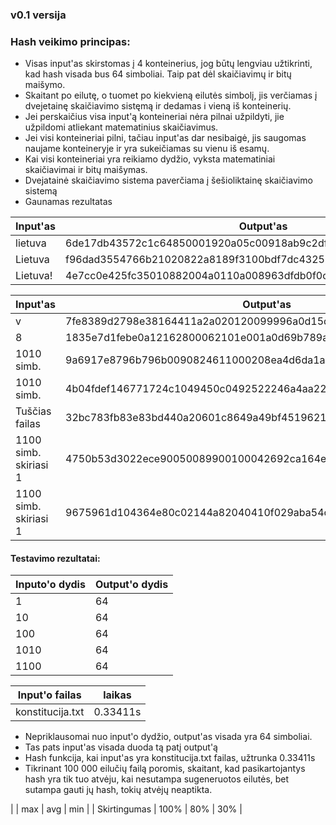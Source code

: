 ### v0.1 versija


### Hash veikimo principas:
 - Visas input'as skirstomas į 4 konteinerius, jog būtų lengviau užtikrinti, kad hash visada bus 64 simboliai. Taip pat dėl skaičiavimų ir bitų maišymo.
 - Skaitant po eilutę, o tuomet  po kiekvieną eilutės simbolį, jis verčiamas į dvejetainę skaičiavimo sistęmą ir dedamas i vieną iš konteinerių.
 - Jei perskaičius visa input'ą konteineriai nėra pilnai užpildyti, jie užpildomi atliekant matematinius skaičiavimus. 
 - Jei visi konteineriai pilni, tačiau input'as dar nesibaigė, jis saugomas naujame konteineryje ir yra sukeičiamas su vienu iš esamų.
 - Kai visi konteineriai yra reikiamo dydžio, vyksta matematiniai skaičiavimai ir bitų maišymas.
 - Dvejatainė skaičiavimo sistema paverčiama į šešioliktainę skaičiavimo sistemą
 - Gaunamas rezultatas
  
  
  | Input'as | Output'as                                                        |
  |----------|------------------------------------------------------------------|
  | lietuva  | 6de17db43572c1c64850001920a05c00918ab9c2df0fa1ff918ab9c2df0fa1ff |
  | Lietuva  | f96dad3554766b21020822a8189f3100bdf7dc4325200a77bdf7dc4325200a77 |
  | Lietuva! | 4e7cc0e425fc35010882004a0110a008963dfdb0f0cb5c70963dfdb0f0cb5c70 |
  
  | Input'as | Output'as                                                                   |
  |----------|-----------------------------------------------------------------------------|
  |          v          | 7fe8389d2798e38164411a2a020120099996a0d15d4e9fb49996a0d15d4e9fb4 |
  |          8          | 1835e7d1febe0a12162800062101e001a0d69b789af01dfca0d69b789af01dfc |
  |      1010 simb.     | 9a6917e8796b796b0090824611000208ea4d6da1ac6d2565ea4d6da1ac6d2565 |
  |      1010 simb.     | 4b04fdef146771724c1049450c0492522246a4aa226a2d2d2246a4aa226a2d2d |
  |    Tuščias failas   | 32bc783fb83e83bd440a20601c8649a49bf45196213886439bf4519621388643 |
  |1100 simb. skiriasi 1| 4750b53d3022ece90050089900100042692ca164ee6aad84692ca164ee6aad84 |
  |1100 simb. skiriasi 1| 9675961d104364e80c02144a82040410f029aba54c6ba9c7f029aba54c6ba9c7 |
  
#### Testavimo rezultatai:
|Inputo'o dydis | Output'o dydis |
|---------------|----------------|
|       1       |       64       |
|       10      |       64       |
|       100     |       64       |
|       1010    |       64       |
|       1100    |       64       |

|  Input'o failas  | laikas    |
|------------------|-----------|
| konstitucija.txt | 0.33411s  |
 * Nepriklausomai nuo input'o dydžio, output'as visada yra 64 simboliai.
 * Tas pats input'as visada duoda tą patį output'ą
 * Hash funkcija, kai input'as yra konstitucija.txt failas, užtrunka 0.33411s
 * Tikrinant 100 000 eilučių failą poromis, skaitant, kad pasikartojantys hash yra tik tuo atvėju, kai nesutampa sugeneruotos eilutės, bet sutampa gauti jų hash, tokių atvėjų neaptikta.  
 
 |               |       max     |      avg     |     min      |
 |  Skirtingumas |     100%      |      80%     |      30%     |
